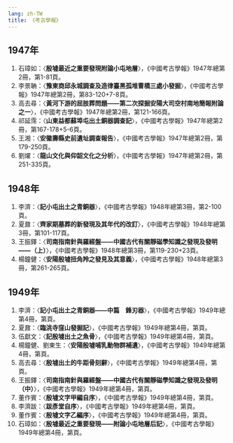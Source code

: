 ```yaml
---
lang: zh-TW
title: 《考古學報》
---
```

## 1947年
1. 石璋如：〈**殷墟最近之重要發現附論小屯地層**〉，《中國考古學報》1947年總第2冊，第1-81頁。
2. 李景聃：〈**豫東商邱永城調查及造律臺黑孤堆曹橋三處小發掘**〉，《中國考古學報》1947年總第2冊，第83-120+7-8頁。
3. 高去尋：〈**黃河下游的屈肢葬問題——第二次探掘安陽大司空村南地簡報附論之一**〉，《中國考古學報》1947年總第2冊，第121-166頁。
4. 祁延霈：〈**山東益都蘇埠屯出土銅器調查記**〉，《中國考古學報》1947年總第2冊，第167-178+5-6頁。
5. 王湘：〈**安徽壽縣史前遺址調查報告**〉，《中國考古學報》1947年總第2冊，第179-250頁。
6. 劉燿：〈**龍山文化與仰韶文化之分析**〉，《中國考古學報》1947年總第2冊，第251-335頁。
## 1948年
1. 李濟：〈**記小屯出土之青銅器**〉，《中國考古學報》1948年總第3冊，第2-100頁。
2. 夏鼐：〈**齊家期墓葬的新發現及其年代的改訂**〉，《中國考古學報》1948年總第3冊，第101-117頁。
3. 王振鐸：〈**司南指南針與羅經盤——中國古代有關靜磁學知識之發現及發明——（上）**〉，《中國考古學報》1948年總第3冊，第119-230+23頁。
4. 楊鐘健：〈**安陽殷墟扭角羚之發見及其意義**〉，《中國考古學報》1948年總第3冊，第261-265頁。
## 1949年
1. 李濟：〈**記小屯出土之青銅器——中篇　鋒刃器**〉，《中國考古學報》1949年總第4冊，第頁。
2. 夏鼐：〈**臨洮寺窪山發掘記**〉，《中國考古學報》1949年總第4冊，第頁。
3. 伍獻文：〈**記殷墟出土之魚骨**〉，《中國考古學報》1949年總第4冊，第頁。
4. 楊鐘健、劉東生：〈**安陽殷墟哺乳動物群補遺**〉，《中國考古學報》1949年總第4冊，第頁。
5. 高去尋：〈**殷墟出土的牛距骨刻辭**〉，《中國考古學報》1949年總第4冊，第頁。
6. 王振鐸：〈**司南指南針與羅經盤——中國古代有關靜磁學知識之發現及發明（中）**〉，《中國考古學報》1949年總第4冊，第頁。
7. 董作賓：〈**殷墟文字甲編自序**〉，《中國考古學報》1949年總第4冊，第頁。
8. 李濟跋：〈**跋彥堂自序**〉，《中國考古學報》1949年總第4冊，第頁。
9. 董作賓：〈**殷墟文字乙編序**〉，《中國考古學報》1949年總第4冊，第頁。
10. 石璋如：〈**殷墟最近之重要發現——附論小屯地層后記**〉，《中國考古學報》1949年總第4冊，第頁。